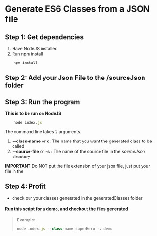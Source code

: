 # Generate ES6 Classes from a JSON file

## Step 1: Get dependencies
1) Have NodeJS installed
2) Run npm install
```javascript
	npm install
```

## Step 2: Add your Json File to the **/sourceJson** folder

## Step 3: Run the program
**This is to be run on NodeJS**
```javascript
	node index.js
```
> 
The command line takes 2 arguments.
1) **--class-name** or **c**: The name that you want the generated class to be called
2) **--source-file** or **-s** : The name of the source file in the *sourceJson* directory

**IMPORTANT**
Do NOT put the file extension of your json file, just put your file in the 

## Step 4: Profit
 - check our your classes generated in the generatedClasses folder

#### Run this script for a demo, and checkout the files generated
> Example:
>```javascript
> node index.js --class-name superHero -s demo

